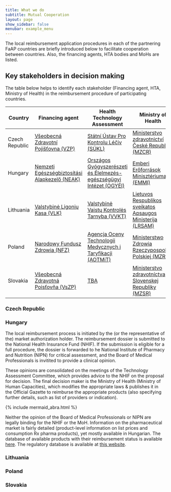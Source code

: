 ```yaml
---
title: What we do
subtitle: Mutual Cooperation
layout: page
show_sidebar: false
menubar: example_menu
---
```


The local reimbursement application procedures in each of the partnering FaAP countries are briefly introduced below to facilitate cooperation
between countries. Also, the financing agents, HTA bodies and MoHs are listed. 

## Key stakeholders in decision making

The table below helps to identify each stakeholder (Financing agent, HTA, Ministry of Health) 
 in the reimbursement procedure of participating countries.

| Country       | Financing agent| Health Technology Assessment | Ministry of Health|
|---------------|----------------|------------------------------|-------------------|
| Czech Republic| [Všeobecná Zdravotní Pojišťovna (VZP)](https://www.vzp.cz/) | [Státní Ústav Pro Kontrolu Léčiv (SÚKL)](http://www.sukl.cz/) | [Ministerstvo zdravotnictví České Republiky (MZCR)](https://www.mzcr.cz/) |
| Hungary       | [Nemzeti Egészségbiztosítási Alapkezelő (NEAK)](http://www.neak.gov.hu) | [Országos Gyógyszerészeti és Élelmezés-egészségügyi Intézet (OGYÉI)](https://ogyei.gov.hu/tei) | [Emberi Erőforrások Minisztériuma (EMMI)](https://www.kormany.hu/hu/emberi-eroforrasok-miniszteriuma) |
| Lithuania     | [Valstybinė Ligonių Kasa (VLK)](http://www.vlk.lt/) | [Valstybinė Vaistų Kontrolės Tarnyba (VVKT)](https://vvkt.lt/) | [Lietuvos Respublikos sveikatos Apsaugos Ministerija (LRSAM)](http://sam.lrv.lt/lt/) |
| Poland        | [Narodowy Fundusz Zdrowia (NFZ)](http://www.nfz.gov.pl/) | [Agencja Oceny Technologii Medycznych i Taryfikacji (AOTMiT)](http://www.aotm.gov.pl/www/) | [Ministerstwo Zdrowia Rzeczypospolitej Polskiej (MZRP)](https://www.gov.pl/web/zdrowie/) |
| Slovakia      | [Všeobecná Zdravotná Poisťovňa (VsZP)](https://www.vszp.sk/) | [TBA]() | [Ministerstvo zdravotníctva Slovenskej Republiky (MZSR)](https://www.health.gov.sk/Titulka) |

### Czech Republic

### Hungary

The local reimbursement process is initiated by the (or the representative of the) market authorization holder. The reimbursement dossier is submitted to the National Health Insurance Fund (NHIF). 
If the submission is eligible for a full procedure, the dossier is forwarded to he National Institute of Pharmacy and Nutrition (NIPN) for critical assessment, and 
the Board of Medical Professionals is invitited to provide a clinical opinion. 

These opinions are consolidated on the meetings of the Technology Assessment Committee, which provides advice to the NHIF on the proposal for decision. 
The final decision maker is the Ministry of Health (Ministry of Human Capacities), which modifies the appropriate laws & publishes it in the Official Gazette 
to reimburse the appropriate products (also specifying further details, such as list of providers or indication).
 
{% include mermaid_abra.html %}

Neither the opinion of the Board of Medical Professionals or NIPN are legally binding for the NHIF or the MoH. 
Information on the pharmaceutical market is fairly detailed (product-level information on list prices and consumption Rx pharma products), yet mostly available in Hungarian. 
The database of available products with their reimbursement status is available [here](http://www.oep.hu/felso_menu/szakmai_oldalak/gyogyszer_segedeszkoz_gyogyfurdo_tamogatas/egeszsegugyi_vallalkozasoknak/pupha/Vegleges_PUPHA.html?target=_blank). The regulatory database is available at [this website](https://ogyei.gov.hu/drug_database?target=_blank).

### Lithuania

### Poland

### Slovakia
